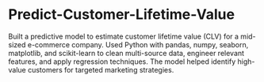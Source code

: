 # Predict-Customer-Lifetime-Value
Built a predictive model to estimate customer lifetime value (CLV) for a mid-sized e-commerce company. Used Python with pandas, numpy, seaborn, matplotlib, and scikit-learn to clean multi-source data, engineer relevant features, and apply regression techniques. The model helped identify high-value customers for targeted marketing strategies.
